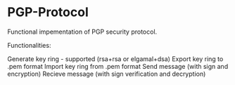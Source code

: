 # PGP-Protocol
Functional impementation of PGP security protocol.

Functionalities:

Generate key ring - supported (rsa+rsa or elgamal+dsa)
Export key ring to .pem format
Import key ring from .pem format
Send message (with sign and encryption)
Recieve message (with sign verification and decryption)
